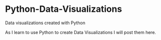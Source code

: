 # Python-Data-Visualizations
Data visualizations created with Python 

As I learn to use Python to create Data Visualizations I will post them here.
